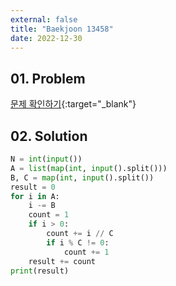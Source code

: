 ```yaml
---
external: false
title: "Baekjoon 13458"
date: 2022-12-30
---
```


## 01. Problem

[문제 확인하기](https://www.acmicpc.net/problem/13458){:target="_blank"}

## 02. Solution

```Python
N = int(input())
A = list(map(int, input().split()))
B, C = map(int, input().split())
result = 0
for i in A:
    i -= B
    count = 1
    if i > 0:
        count += i // C
        if i % C != 0:
            count += 1
    result += count
print(result)
```
